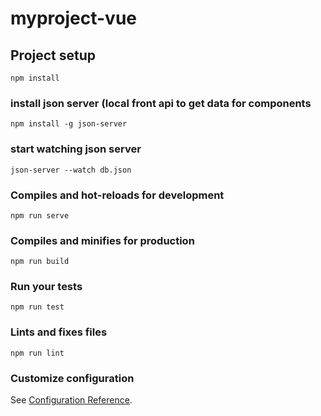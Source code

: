 # myproject-vue

## Project setup
```
npm install
```

### install json server (local front api to get data for components
```
npm install -g json-server
```

### start watching json server 
```
json-server --watch db.json
```

### Compiles and hot-reloads for development
```
npm run serve
```

### Compiles and minifies for production
```
npm run build
```

### Run your tests
```
npm run test
```

### Lints and fixes files
```
npm run lint
```

### Customize configuration
See [Configuration Reference](https://cli.vuejs.org/config/).
